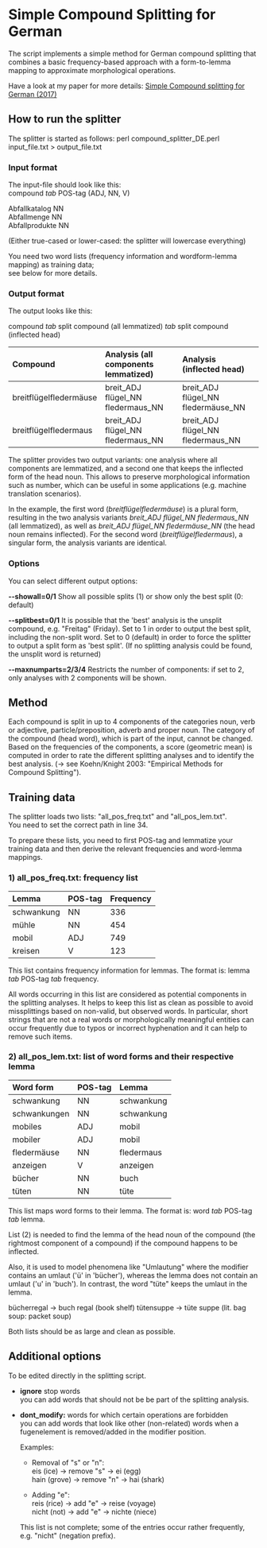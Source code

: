 # Simple Compound Splitting for German

The script implements a simple method for German compound splitting that combines a basic frequency-based approach with a form-to-lemma mapping to approximate morphological operations.

Have a look at my paper for more details:
[Simple Compound splitting for German (2017)](https://www.aclweb.org/anthology/W17-1722/)

## How to run the splitter

The splitter is started as follows:
perl compound_splitter_DE.perl input_file.txt > output_file.txt


### Input format 
The input-file should look like this: \
compound *tab* POS-tag (ADJ, NN, V) 

Abfallkatalog NN  \
Abfallmenge  NN  \
Abfallprodukte NN 

(Either true-cased or lower-cased: the splitter will lowercase everything)

You need two word lists (frequency information and wordform-lemma mapping) as training data; \
see below for more details.


### Output format

The output looks like this:

compound *tab* split compound (all lemmatized) *tab* split compound (inflected head)

Compound | Analysis  (all components lemmatized) | Analysis (inflected head)
|:----|:-------|:-------
|breitflügelfledermäuse |  breit_ADJ flügel_NN fledermaus_NN  | breit_ADJ flügel_NN fledermäuse_NN 
|breitflügelfledermaus  | breit_ADJ flügel_NN fledermaus_NN   | breit_ADJ flügel_NN fledermaus_NN

The splitter provides two output variants: one analysis where all components are lemmatized, and a second one that
keeps the inflected form of the head noun. This allows to preserve morphological information such as number, which can
be useful in some applications (e.g. machine translation scenarios).

In the example, the first word (*breitflügelfledermäuse*) is a plural form, resulting in the two analysis variants
*breit_ADJ flügel_NN fledermaus_NN* (all lemmatized), as well as *breit_ADJ flügel_NN fledermäuse_NN* (the head noun remains inflected). For the second word (*breitflügelfledermaus*), a singular form, the analysis variants are identical.


### Options 

You can select different output options:

**--showall=0/1**
Show all possible splits (1) or show only the best split (0: default)

**--splitbest=0/1**
It is possible that the 'best' analysis is the unsplit compound, e.g. "Freitag" (Friday).
Set to 1 in order to output the best split, including the non-split word.
Set to 0 (default) in order to force the splitter to output a split form as 'best split'.
(If no splitting analysis could be found, the unsplit word is returned)

**--maxnumparts=2/3/4**
Restricts the number of components: if set to 2, only analyses with 2 components will be shown.


## Method
Each compound is split in up to 4 components of the categories noun, verb or adjective,
particle/preposition, adverb and proper noun.
The category of the compound (head word), which is part of the input, cannot be changed.
Based on the frequencies of the components, a score (geometric mean) is computed in
order to rate the different splitting analyses and to identify the best analysis.
(-> see Koehn/Knight 2003: "Empirical Methods for Compound Splitting").


## Training data

The splitter loads two lists: "all_pos_freq.txt" and "all_pos_lem.txt". \
You need to set the correct path in line 34.

To prepare these lists, you need to first POS-tag and lemmatize your training data and then derive the relevant frequencies and word-lemma mappings.

### 1) all_pos_freq.txt: frequency list

|Lemma|POS-tag|Frequency
|:------|:---------|:----------
|schwankung  |    NN   |   336 
|mühle |  NN  |    454  
|mobil |  ADJ   |  749 
|kreisen	 | V  |	123

This list contains frequency information for lemmas.
The format is: lemma *tab* POS-tag *tab* frequency.

All words occurring in this list are considered as potential components in the splitting analyses.
It helps to keep this list as clean as possible to avoid missplittings based on non-valid,
but observed words.
In particular, short strings that are not a real words or morphologically meaningful entities
can occur frequently due to typos or incorrect hyphenation and it can help to remove such items.

### 2) all_pos_lem.txt: list of word forms and their respective lemma 

|Word form|POS-tag|Lemma
|:----------|:---------|:------
|schwankung   |   NN   |   schwankung
|schwankungen |   NN  |    schwankung
|mobiles	|	ADJ	| mobil
|mobiler	|	ADJ |	mobil
|fledermäuse |    NN  |     fledermaus
|anzeigen  |    V   |    anzeigen
|bücher  |	NN    |  buch
|tüten	|	NN	| tüte

This list maps word forms to their lemma.
The format is: word *tab* POS-tag *tab* lemma.

List (2) is needed to find the lemma of the head noun of the compound 
(the rightmost component of a compound) if the compound happens to be inflected.

Also, it is used to model phenomena like "Umlautung" where the modifier contains an umlaut
('ü' in 'bücher'), whereas the lemma does not contain an umlaut ('u' in 'buch').
In contrast, the word "tüte" keeps the umlaut in the lemma.

bücherregal -> buch regal (book shelf)
tütensuppe -> tüte suppe (lit. bag soup: packet soup)

Both lists should be as large and clean as possible.

## Additional options

To be edited directly in the splitting script.

* **ignore** stop words\
   you can add words that should not be be part of the splitting analysis.


* **dont_modify:** words for which certain operations are forbidden \
    you can add words that look like other (non-related) words when a fugenelement is removed/added in the modifier position.

    Examples:
    
    - Removal of "s" or "n": \
        eis (ice) -> remove "s" -> ei (egg) \
        hain (grove) -> remove "n" -> hai (shark) 

    - Adding "e": \
        reis (rice) -> add "e" -> reise (voyage) \
        nicht (not) -> add "e" -> nichte (niece)

    This list is not complete; some of the entries occur rather frequently, e.g. "nicht" (negation prefix).

